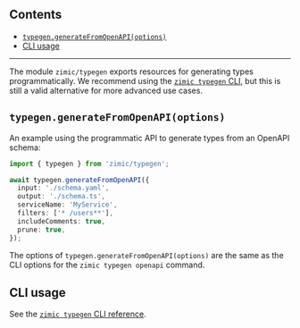 ## Contents <!-- omit from toc -->

- [`typegen.generateFromOpenAPI(options)`](#typegengeneratefromopenapioptions)
- [CLI usage](#cli-usage)

---

The module `zimic/typegen` exports resources for generating types programmatically. We recommend using the
[`zimic typegen` CLI](CLI:-`zimic-typegen`), but this is still a valid alternative for more advanced use cases.

## `typegen.generateFromOpenAPI(options)`

An example using the programmatic API to generate types from an OpenAPI schema:

```ts
import { typegen } from 'zimic/typegen';

await typegen.generateFromOpenAPI({
  input: './schema.yaml',
  output: './schema.ts',
  serviceName: 'MyService',
  filters: ['* /users**'],
  includeComments: true,
  prune: true,
});
```

The options of `typegen.generateFromOpenAPI(options)` are the same as the CLI options for the `zimic typegen openapi`
command.

## CLI usage

See the [`zimic typegen` CLI reference](CLI:-`zimic-typegen`).
